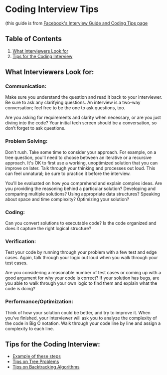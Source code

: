 # Coding Interview Tips
(this guide is from [Facebook's Interview Guide and Coding Tips page](https://www.facebookrecruiting.com/portal/interview_prep_hub)

## Table of Contents
1. [What Interviewers Look for](#what-interviewers-look-for)
2. [Tips for the Coding Interview](#tips-for-the-coding-interview)

## What Interviewers Look for:

### Communication:
Make sure you understand the question and read it back to your interviewer. Be sure to ask any clarifying questions. An
interview is a two-way conversation; feel free to be the one to ask questions, too.

Are you asking for requirements and clarity when necessary, or are you just diving into the code? Your initial tech
screen should be a conversation, so don’t forget to ask questions.

### Problem Solving:
Don't rush. Take some time to consider your approach. For example, on a tree question, you'll need to choose between an
iterative or a recursive approach. It's OK to first use a working, unoptimized solution that you can improve on later.
Talk through your thinking and processes out loud. This can feel unnatural; be sure to practice it before the interview.

You'll be evaluated on how you comprehend and explain complex ideas. Are you providing the reasoning behind a particular
solution? Developing and comparing multiple solutions? Using appropriate data structures? Speaking about space and time
complexity? Optimizing your solution?

### Coding:
Can you convert solutions to executable code? Is the code organized and does it capture the right logical structure?


### Verification:
Test your code by running through your problem with a few test and edge cases. Again, talk through your logic out loud
when you walk through your test cases.

Are you considering a reasonable number of test cases or coming up with a good argument for why your code is correct?
If your solution has bugs, are you able to walk through your own logic to find them and explain what the code is doing?

### Performance/Optimization:
Think of how your solution could be better, and try to improve it. When you've finished, your interviewer will ask you
to analyze the complexity of the code in Big O notation. Walk through your code line by line and assign a complexity to
each line.

## Tips for the Coding Interview:

* [Example of these steps](./tips/General.md)
* [Tips on Tree Problems](./tips/TreeProblems.md)
* [Tips on Backtracking Algorithms](./tips/BackTrackingProblems.md)
